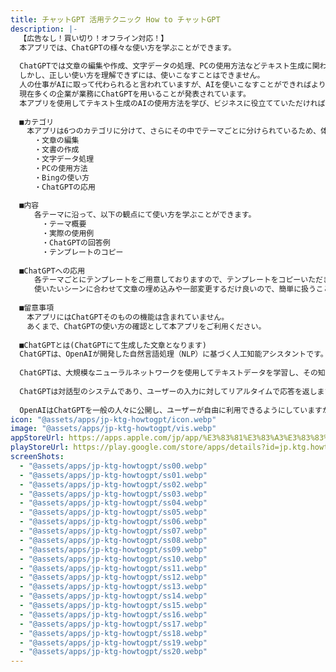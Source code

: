 ```yaml
---
title: チャットGPT 活用テクニック How to チャットGPT
description: |-
  【広告なし！買い切り！オフライン対応！】
  本アプリでは、ChatGPTの様々な使い方を学ぶことができます。
  
  ChatGPTでは文章の編集や作成、文字データの処理、PCの使用方法などテキスト生成に関わる多くのことができます。
  しかし、正しい使い方を理解できずには、使いこなすことはできません。
  人の仕事がAIに取って代わられると言われていますが、AIを使いこなすことができればより生産的な業務を行うことができます。
  現在多くの企業が業務にChatGPTを用いることが発表されています。
  本アプリを使用してテキスト生成のAIの使用方法を学び、ビジネスに役立てていただければと思います。
  
  ■カテゴリ
  　本アプリは6つのカテゴリに分けて、さらにその中でテーマごとに分けられているため、体系的にChatGPTの使い方を学ぶことができます。
  　　・文章の編集
  　　・文書の作成
  　　・文字データ処理
  　　・PCの使用方法
  　　・Bingの使い方
  　　・ChatGPTの応用
  
  ■内容
  　　各テーマに沿って、以下の観点にて使い方を学ぶことができます。
  　　　・テーマ概要
  　　　・実際の使用例
  　　　・ChatGPTの回答例
  　　　・テンプレートのコピー
  
  ■ChatGPTへの応用
  　　各テーマごとにテンプレートをご用意しておりますので、テンプレートをコピーいただき、
  　　使いたいシーンに合わせて文章の埋め込みや一部変更するだけ良いので、簡単に扱うことができます。
  
  ■留意事項
  　本アプリにはChatGPTそのものの機能は含まれていません。
  　あくまで、ChatGPTの使い方の確認として本アプリをご利用ください。
  
  ■ChatGPTとは(ChatGPTにて生成した文章となります)
  ChatGPTは、OpenAIが開発した自然言語処理（NLP）に基づく人工知能アシスタントです。GPTは"Generative Pre-trained Transformer"（生成型事前学習トランスフォーマー）の略称であり、ChatGPTはその第3.5バージョンの実装です。
  
  ChatGPTは、大規模なニューラルネットワークを使用してテキストデータを学習し、その知識を元に文章を生成します。訓練データは、さまざまなWebページや書籍、論文などの大量のテキストから収集されます。ChatGPTは、文章の文脈や意味を理解し、適切な回答を生成するために、自然言語理解と言語生成の能力を組み合わせています。
  
  ChatGPTは対話型のシステムであり、ユーザーの入力に対してリアルタイムで応答を返します。さまざまな用途に応じて、質問応答、会話、文章生成、アシスタントとしての役割などで利用されることがあります。
  
  OpenAIはChatGPTを一般の人々に公開し、ユーザーが自由に利用できるようにしていますが、コントロールされていない場合には誤解釈や誤った情報の提供が発生する可能性があるため、注意して使用する必要があります。OpenAIは、利用者による責任ある使用を促進するためのガイドラインを提供しています。
icon: "@assets/apps/jp-ktg-howtogpt/icon.webp"
image: "@assets/apps/jp-ktg-howtogpt/vis.webp"
appStoreUrl: https://apps.apple.com/jp/app/%E3%83%81%E3%83%A3%E3%83%83%E3%83%88gpt-%E6%B4%BB%E7%94%A8%E3%83%86%E3%82%AF%E3%83%8B%E3%83%83%E3%82%AF-how-to-%E3%83%81%E3%83%A3%E3%83%83%E3%83%88gpt/id6453687547
playStoreUrl: https://play.google.com/store/apps/details?id=jp.ktg.howtogpt
screenShots:
  - "@assets/apps/jp-ktg-howtogpt/ss00.webp"
  - "@assets/apps/jp-ktg-howtogpt/ss01.webp"
  - "@assets/apps/jp-ktg-howtogpt/ss02.webp"
  - "@assets/apps/jp-ktg-howtogpt/ss03.webp"
  - "@assets/apps/jp-ktg-howtogpt/ss04.webp"
  - "@assets/apps/jp-ktg-howtogpt/ss05.webp"
  - "@assets/apps/jp-ktg-howtogpt/ss06.webp"
  - "@assets/apps/jp-ktg-howtogpt/ss07.webp"
  - "@assets/apps/jp-ktg-howtogpt/ss08.webp"
  - "@assets/apps/jp-ktg-howtogpt/ss09.webp"
  - "@assets/apps/jp-ktg-howtogpt/ss10.webp"
  - "@assets/apps/jp-ktg-howtogpt/ss11.webp"
  - "@assets/apps/jp-ktg-howtogpt/ss12.webp"
  - "@assets/apps/jp-ktg-howtogpt/ss13.webp"
  - "@assets/apps/jp-ktg-howtogpt/ss14.webp"
  - "@assets/apps/jp-ktg-howtogpt/ss15.webp"
  - "@assets/apps/jp-ktg-howtogpt/ss16.webp"
  - "@assets/apps/jp-ktg-howtogpt/ss17.webp"
  - "@assets/apps/jp-ktg-howtogpt/ss18.webp"
  - "@assets/apps/jp-ktg-howtogpt/ss19.webp"
  - "@assets/apps/jp-ktg-howtogpt/ss20.webp"
---
```


